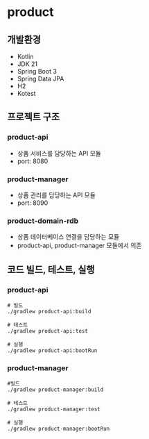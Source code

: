 # product

## 개발환경
- Kotlin
- JDK 21
- Spring Boot 3
- Spring Data JPA
- H2
- Kotest

## 프로젝트 구조
### product-api
- 상품 서비스를 담당하는 API 모듈
- port: 8080

### product-manager
- 상품 관리를 담당하는 API 모듈
- port: 8090

### product-domain-rdb
- 상품 데이터베이스 연결을 담당하는 모듈
- product-api, product-manager 모듈에서 의존

## 코드 빌드, 테스트, 실행

### product-api
```shell
# 빌드
./gradlew product-api:build

# 테스트
./gradlew product-api:test

# 실행
./gradlew product-api:bootRun
```

### product-manager
```shell
#빌드
./gradlew product-manager:build

# 테스트
./gradlew product-manager:test

# 실행
./gradlew product-manager:bootRun
```
